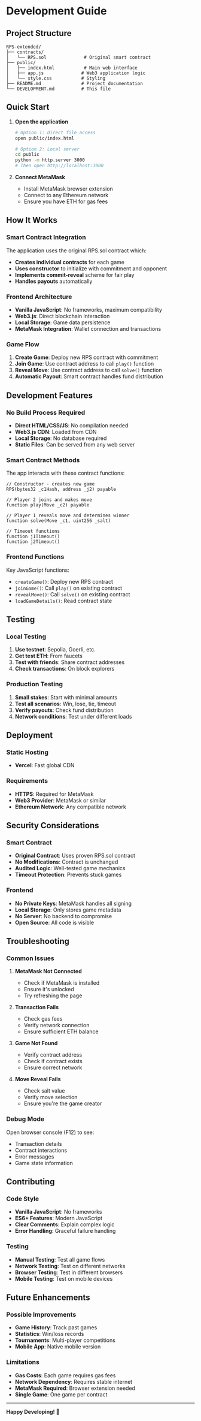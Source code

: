# Development Guide

## Project Structure

```
RPS-extended/
├── contracts/
│   └── RPS.sol              # Original smart contract
├── public/
│   ├── index.html           # Main web interface
│   ├── app.js              # Web3 application logic
│   └── style.css           # Styling
├── README.md               # Project documentation
└── DEVELOPMENT.md          # This file
```

## Quick Start

1. **Open the application**
   ```bash
   # Option 1: Direct file access
   open public/index.html
   
   # Option 2: Local server
   cd public
   python -m http.server 3000
   # Then open http://localhost:3000
   ```

2. **Connect MetaMask**
   - Install MetaMask browser extension
   - Connect to any Ethereum network
   - Ensure you have ETH for gas fees

## How It Works

### Smart Contract Integration

The application uses the original RPS.sol contract which:

- **Creates individual contracts** for each game
- **Uses constructor** to initialize with commitment and opponent
- **Implements commit-reveal** scheme for fair play
- **Handles payouts** automatically

### Frontend Architecture

- **Vanilla JavaScript**: No frameworks, maximum compatibility
- **Web3.js**: Direct blockchain interaction
- **Local Storage**: Game data persistence
- **MetaMask Integration**: Wallet connection and transactions

### Game Flow

1. **Create Game**: Deploy new RPS contract with commitment
2. **Join Game**: Use contract address to call `play()` function
3. **Reveal Move**: Use contract address to call `solve()` function
4. **Automatic Payout**: Smart contract handles fund distribution

## Development Features

### No Build Process Required

- **Direct HTML/CSS/JS**: No compilation needed
- **Web3.js CDN**: Loaded from CDN
- **Local Storage**: No database required
- **Static Files**: Can be served from any web server

### Smart Contract Methods

The app interacts with these contract functions:

```solidity
// Constructor - creates new game
RPS(bytes32 _c1Hash, address _j2) payable

// Player 2 joins and makes move
function play(Move _c2) payable

// Player 1 reveals move and determines winner
function solve(Move _c1, uint256 _salt)

// Timeout functions
function j1Timeout()
function j2Timeout()
```

### Frontend Functions

Key JavaScript functions:

- `createGame()`: Deploy new RPS contract
- `joinGame()`: Call `play()` on existing contract
- `revealMove()`: Call `solve()` on existing contract
- `loadGameDetails()`: Read contract state

## Testing

### Local Testing

1. **Use testnet**: Sepolia, Goerli, etc.
2. **Get test ETH**: From faucets
3. **Test with friends**: Share contract addresses
4. **Check transactions**: On block explorers

### Production Testing

1. **Small stakes**: Start with minimal amounts
2. **Test all scenarios**: Win, lose, tie, timeout
3. **Verify payouts**: Check fund distribution
4. **Network conditions**: Test under different loads

## Deployment

### Static Hosting
- **Vercel**: Fast global CDN

### Requirements

- **HTTPS**: Required for MetaMask
- **Web3 Provider**: MetaMask or similar
- **Ethereum Network**: Any compatible network

## Security Considerations

### Smart Contract

- **Original Contract**: Uses proven RPS.sol contract
- **No Modifications**: Contract is unchanged
- **Audited Logic**: Well-tested game mechanics
- **Timeout Protection**: Prevents stuck games

### Frontend

- **No Private Keys**: MetaMask handles all signing
- **Local Storage**: Only stores game metadata
- **No Server**: No backend to compromise
- **Open Source**: All code is visible

## Troubleshooting

### Common Issues

1. **MetaMask Not Connected**
   - Check if MetaMask is installed
   - Ensure it's unlocked
   - Try refreshing the page

2. **Transaction Fails**
   - Check gas fees
   - Verify network connection
   - Ensure sufficient ETH balance

3. **Game Not Found**
   - Verify contract address
   - Check if contract exists
   - Ensure correct network

4. **Move Reveal Fails**
   - Check salt value
   - Verify move selection
   - Ensure you're the game creator

### Debug Mode

Open browser console (F12) to see:
- Transaction details
- Contract interactions
- Error messages
- Game state information

## Contributing

### Code Style

- **Vanilla JavaScript**: No frameworks
- **ES6+ Features**: Modern JavaScript
- **Clear Comments**: Explain complex logic
- **Error Handling**: Graceful failure handling

### Testing

- **Manual Testing**: Test all game flows
- **Network Testing**: Test on different networks
- **Browser Testing**: Test in different browsers
- **Mobile Testing**: Test on mobile devices

## Future Enhancements

### Possible Improvements

- **Game History**: Track past games
- **Statistics**: Win/loss records
- **Tournaments**: Multi-player competitions
- **Mobile App**: Native mobile version

### Limitations

- **Gas Costs**: Each game requires gas fees
- **Network Dependency**: Requires stable internet
- **MetaMask Required**: Browser extension needed
- **Single Game**: One game per contract

---

**Happy Developing! 🚀**